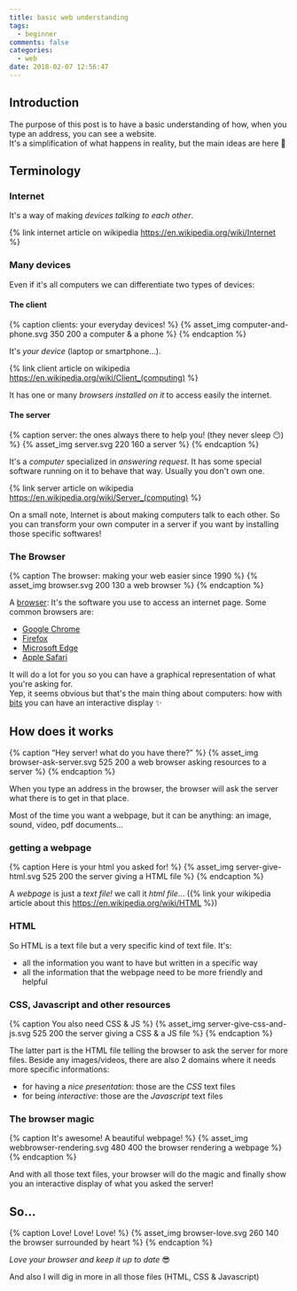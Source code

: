 ```yaml
---
title: basic web understanding
tags:
  - beginner
comments: false
categories:
  - web
date: 2018-02-07 12:56:47
---
```



## Introduction

The purpose of this post is to have a basic understanding of how, when you type an address, you can see a website.  
It's a simplification of what happens in reality, but the main ideas are here 🙂

<!-- more -->

## Terminology 

### Internet 

It's a way of making *devices talking to each other*. 

{% link internet article on wikipedia https://en.wikipedia.org/wiki/Internet %}

### Many devices

Even if it's all computers we can differentiate two types of devices:

#### The client

{% caption clients: your everyday devices! %}
{% asset_img computer-and-phone.svg 350 200 a computer & a phone %} 
{% endcaption %}

It's *your device* (laptop or smartphone…). 

{% link client article on wikipedia https://en.wikipedia.org/wiki/Client_(computing) %}

It has one or many *browsers installed on it* to access easily the internet.

#### The server

{% caption server: the ones always there to help you! (they never sleep 😶) %}
{% asset_img server.svg 220 160 a server %} 
{% endcaption %}

It's a *computer* specialized in *answering request*. 
It has some special software running on it to behave that way.
Usually you don't own one.

{% link server article on wikipedia https://en.wikipedia.org/wiki/Server_(computing) %}

On a small note, Internet is about making computers talk to each other. 
So you can transform your own computer in a server if you want by installing those specific softwares!

### The Browser

{% caption The browser: making your web easier since 1990 %}
{% asset_img browser.svg 200 130 a web browser %} 
{% endcaption %}

A [browser](https://en.wikipedia.org/wiki/Web_browser): It's the software you use to access an internet page.
Some common browsers are:
- [Google Chrome](https://www.google.com/chrome/browser/desktop/index.html)
- [Firefox](https://www.mozilla.org/en-US/firefox/new/)
- [Microsoft Edge](https://www.microsoft.com/en-us/windows/microsoft-edge)
- [Apple Safari](https://support.apple.com/downloads/safari)

It will do a lot for you so you can have a graphical representation of what you're asking for.  
Yep, it seems obvious but that's the main thing about computers: how with [bits](https://en.wikipedia.org/wiki/Bit) you can have an interactive display ✨ 

## How does it works

{% caption “Hey server! what do you have there?” %}
{% asset_img browser-ask-server.svg 525 200 a web browser asking resources to a server %} 
{% endcaption %}

When you type an address in the browser, the browser will ask the server what there is to get in that place.

Most of the time you want a webpage, but it can be anything: an image, sound, video, pdf documents…

### getting a webpage

{% caption Here is your html you asked for! %}
{% asset_img server-give-html.svg 525 200 the server giving a HTML file %} 
{% endcaption %}

A *webpage* is just a *text file!* we call it *html file*… ({% link your wikipedia article about this https://en.wikipedia.org/wiki/HTML %})

### HTML

So HTML is a text file but a very specific kind of text file.
It's: 

- all the information you want to have but written in a specific way 
- all the information that the webpage need to be more friendly and helpful

### CSS, Javascript and other resources 

{% caption You also need CSS & JS %}
{% asset_img server-give-css-and-js.svg 525 200 the server giving a CSS & a JS file %} 
{% endcaption %}

The latter part is the HTML file telling the browser to ask the server for more files. 
Beside any images/videos, there are also 2 domains where it needs more specific informations: 

- for having a *nice presentation*: those are the *CSS* text files
- for being *interactive*: those are the *Javascript* text files

### The browser magic

{% caption It's awesome! A beautiful webpage!  %}
{% asset_img webbrowser-rendering.svg 480 400 the browser rendering a webpage %} 
{% endcaption %}

And with all those text files, your browser will do the magic and finally show you an interactive display of what you asked the server!

## So…

{% caption Love! Love! Love! %}
{% asset_img browser-love.svg 260 140 the browser surrounded by heart %} 
{% endcaption %}

*Love your browser and keep it up to date* 😎

And also I will dig in more in all those files (HTML, CSS & Javascript)
